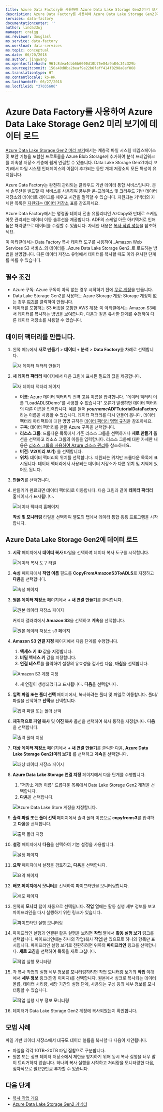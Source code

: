 ```yaml
---
title: Azure Data Factory를 사용하여 Azure Data Lake Storage Gen2(미리 보기)에 데이터 로드
description: Azure Data Factory를 사용하여 Azure Data Lake Storage Gen2(미리 보기)에 데이터 복사
services: data-factory
documentationcenter: ''
author: linda33wj
manager: craigg
ms.reviewer: douglasl
ms.service: data-factory
ms.workload: data-services
ms.topic: conceptual
ms.date: 06/20/2018
ms.author: jingwang
ms.openlocfilehash: 961c8dea4dbb6b6600d10b75e84a9a84c34c329b
ms.sourcegitcommit: 150a40d8ba2beaf9e22b6feff414f8298a8ef868
ms.translationtype: HT
ms.contentlocale: ko-KR
ms.lasthandoff: 06/27/2018
ms.locfileid: "37035606"
---
```

# <a name="load-data-into-azure-data-lake-storage-gen2-preview-with-azure-data-factory"></a>Azure Data Factory를 사용하여 Azure Data Lake Storage Gen2 미리 보기에 데이터 로드

[Azure Data Lake Storage Gen2 미리 보기](../storage/data-lake-storage/introduction.md)에서는 계층적 파일 시스템 네임스페이스 및 보안 기능을 포함한 프로토콜을 Azure Blob Storage에 추가하여 분석 프레임워크를 지속성 저장소 계층에 쉽게 연결할 수 있습니다. Data Lake Storage Gen2(미리 보기)에서 파일 시스템 인터페이스의 이점이 추가되는 동안 개체 저장소의 모든 특성이 유지됩니다.

Azure Data Factory는 완전히 관리되는 클라우드 기반 데이터 통합 서비스입니다. 분석 솔루션을 빌드할 때 서비스를 사용하여 풍부한 온-프레미스 및 크라우드 기반 데이터 저장소의 데이터로 레이크를 채우고 시간을 절약할 수 있습니다. 지원되는 커넥터의 자세한 목록은 [지원되는 데이터 저장소](copy-activity-overview.md#supported-data-stores-and-formats) 표를 참조하세요.

Azure Data Factory에서는 명령줄 데이터 전송 유틸리티인 AzCopy와 반대로 스케일 아웃 관리되는 데이터 이동 솔루션을 제공합니다. ADF의 스케일 아웃 아키텍처로 인해 높은 처리량으로 데이터를 수집할 수 있습니다. 자세한 내용은 [복사 작업 성능](copy-activity-performance.md)을 참조하세요.

이 아티클에서는 Data Factory 복사 데이터 도구를 사용하여 _Amazon Web Services S3 서비스_의 데이터를 _Azure Data Lake Storage Gen2_로 로드하는 방법을 설명합니다. 다른 데이터 저장소 유형에서 데이터를 복사할 때도 이와 유사한 단계를 따를 수 있습니다.

## <a name="prerequisites"></a>필수 조건

* Azure 구독: Azure 구독이 아직 없는 경우 시작하기 전에 [무료 계정](https://azure.microsoft.com/free/)을 만듭니다.
* Data Lake Storage Gen2를 사용하는 Azure Storage 계정: Storage 계정이 없는 경우 [여기](https://ms.portal.azure.com/#create/Microsoft.StorageAccount-ARM)를 클릭하여 만듭니다.
* 데이터를 포함하는 S3 버킷을 포함한 AWS 계정: 이 아티클에서는 Amazon S3에서 데이터를 복사하는 방법을 보여줍니다. 다음과 같은 유사한 단계를 수행하여 다른 데이터 저장소를 사용할 수 있습니다.

## <a name="create-a-data-factory"></a>데이터 팩터리를 만듭니다.

1. 왼쪽 메뉴에서 **새로 만들기** > **데이터 + 분석** > **Data Factory**를 차례로 선택합니다.
   
   ![새 데이터 팩터리 만들기](./media/load-azure-data-lake-storage-gen2/new-azure-data-factory-menu.png)
2. **새 데이터 팩터리** 페이지에서 다음 그림에 표시된 필드의 값을 제공합니다. 
      
   ![새 데이터 팩터리 페이지](./media/load-azure-data-lake-storage-gen2//new-azure-data-factory.png)
 
    * **이름**: Azure 데이터 팩터리의 전역 고유 이름을 입력합니다. "데이터 팩터리 이름 \"LoadADLSDemo\"를 사용할 수 없습니다" 오류가 발생하면 데이터 팩터리의 다른 이름을 입력합니다. 예를 들어 _**yourname**_**ADFTutorialDataFactory**라는 이름을 사용할 수 있습니다. 데이터 팩터리를 다시 만들어 봅니다. 데이터 팩터리 아티팩트에 대한 명명 규칙은 [데이터 팩터리 명명 규칙](naming-rules.md)을 참조하세요.
    * **구독**: 데이터 팩터리를 만들 Azure 구독을 선택합니다. 
    * **리소스 그룹**: 드롭다운 목록에서 기존 리소스 그룹을 선택하거나 **새로 만들기** 옵션을 선택하고 리소스 그룹의 이름을 입력합니다. 리소스 그룹에 대한 자세한 내용은 [리소스 그룹을 사용하여 Azure 리소스 관리](../azure-resource-manager/resource-group-overview.md)를 참조하세요.  
    * **버전**: **V2(미리 보기)** 를 선택합니다.
    * **위치**: 데이터 팩터리의 위치를 선택합니다. 지원되는 위치만 드롭다운 목록에 표시됩니다. 데이터 팩터리에서 사용되는 데이터 저장소가 다른 위치 및 지역에 있어도 됩니다. 

3. **만들기**를 선택합니다.
4. 만들기가 완료되면 데이터 팩터리로 이동합니다. 다음 그림과 같이 **데이터 팩터리** 홈페이지가 표시됩니다. 
   
   ![데이터 팩터리 홈페이지](./media/load-azure-data-lake-storage-gen2/data-factory-home-page.png)

   **작성 및 모니터링** 타일을 선택하여 별도의 탭에서 데이터 통합 응용 프로그램을 시작합니다.

## <a name="load-data-into-azure-data-lake-storage-gen2"></a>Azure Data Lake Storage Gen2에 데이터 로드

1. **시작** 페이지에서 **데이터 복사** 타일을 선택하여 데이터 복사 도구를 시작합니다. 

   ![데이터 복사 도구 타일](./media/load-azure-data-lake-storage-gen2/copy-data-tool-tile.png)
2. **속성** 페이지에서 **작업 이름** 필드를 **CopyFromAmazonS3ToADLS**로 지정하고 **다음**을 선택합니다.

    ![속성 페이지](./media/load-azure-data-lake-storage-gen2/copy-data-tool-properties-page.png)
3. **원본 데이터 저장소** 페이지에서 **+ 새 연결 만들기**를 클릭합니다.

    ![원본 데이터 저장소 페이지](./media/load-azure-data-lake-storage-gen2/source-data-store-page.png)
    
    커넥터 갤러리에서 **Amazon S3**을 선택하고 **계속**을 선택합니다.
    
    ![원본 데이터 저장소 s3 페이지](./media/load-azure-data-lake-storage-gen2/source-data-store-page-s3.png)
    
4. **Amazon S3 연결 지정** 페이지에서 다음 단계를 수행합니다.
   1. **액세스 키 ID** 값을 지정합니다.
   2. **비밀 액세스 키** 값을 지정합니다.
   3. **연결 테스트**를 클릭하여 설정의 유효성을 검사한 다음, **마침**을 선택합니다.
   
   ![Amazon S3 계정 지정](./media/load-azure-data-lake-storage-gen2/specify-amazon-s3-account.png)
   
   4. 새 연결이 생성되었다고 표시됩니다. **다음**을 선택합니다.
   
5. **입력 파일 또는 폴더 선택** 페이지에서, 복사하려는 폴더 및 파일로 이동합니다. 폴더/파일을 선택하고 **선택**을 선택합니다.

    ![입력 파일 또는 폴더 선택](./media/load-azure-data-lake-storage-gen2/choose-input-folder.png)

6. **재귀적으로 파일 복사** 및 **이진 복사** 옵션을 선택하여 복사 동작을 지정합니다. **다음**을 선택합니다.

    ![출력 폴더 지정](./media/load-azure-data-lake-storage-gen2/specify-binary-copy.png)
    
7. **대상 데이터 저장소** 페이지에서 **+ 새 연결 만들기**를 클릭한 다음, **Azure Data Lake Storage Gen2(미리 보기)** 를 선택하고 **계속**을 선택합니다.

    ![대상 데이터 저장소 페이지](./media/load-azure-data-lake-storage-gen2/destination-data-storage-page.png)

8. **Azure Data Lake Storage 연결 지정** 페이지에서 다음 단계를 수행합니다.

   1. "저장소 계정 이름" 드롭다운 목록에서 Data Lake Storage Gen2 계정을 선택합니다.
   2. **다음**을 선택합니다.
   
   ![Azure Data Lake Store 계정을 지정합니다.](./media/load-azure-data-lake-storage-gen2/specify-adls.png)

9. **출력 파일 또는 폴더 선택** 페이지에서 출력 폴더 이름으로 **copyfroms3**를 입력하고 **다음**을 선택합니다. 

    ![출력 폴더 지정](./media/load-azure-data-lake-storage-gen2/specify-adls-path.png)

10. **설정** 페이지에서 **다음**을 선택하여 기본 설정을 사용합니다.

    ![설정 페이지](./media/load-azure-data-lake-storage-gen2/copy-settings.png)
11. **요약** 페이지에서 설정을 검토하고, **다음**을 선택합니다.

    ![요약 페이지](./media/load-azure-data-lake-storage-gen2/copy-summary.png)
12. **배포 페이지**에서 **모니터**를 선택하여 파이프라인을 모니터링합니다.

    ![배포 페이지](./media/load-azure-data-lake-storage-gen2/deployment-page.png)
13. 왼쪽의 **모니터** 탭이 자동으로 선택됩니다. **작업** 열에는 활동 실행 세부 정보를 보고 파이프라인을 다시 실행하기 위한 링크가 있습니다.

    ![파이프라인 실행 모니터링](./media/load-azure-data-lake-storage-gen2/monitor-pipeline-runs.png)

14. 파이프라인 실행과 연결된 활동 실행을 보려면 **작업** 열에서 **활동 실행 보기** 링크를 선택합니다. 파이프라인에는 하나의 작업(복사 작업)만 있으므로 하나의 항목만 표시됩니다. 파이프라인 실행 보기로 전환하려면 위쪽의 **파이프라인** 링크를 선택합니다. **새로 고침**을 선택하여 목록을 새로 고칩니다. 

    ![작업 실행 모니터링](./media/load-azure-data-lake-storage-gen2/monitor-activity-runs.png)

15. 각 복사 작업의 실행 세부 정보를 모니터링하려면 작업 모니터링 보기의 **작업** 아래에서 **세부 정보** 링크(안경 이미지)를 선택합니다. 원본에서 싱크로 복사되는 데이터 볼륨, 데이터 처리량, 해당 기간의 실행 단계, 사용되는 구성 등의 세부 정보를 모니터링할 수 있습니다.

    ![작업 실행 세부 정보 모니터링](./media/load-azure-data-lake-storage-gen2/monitor-activity-run-details.png)

16. 데이터가 Data Lake Storage Gen2 계정에 복사되었는지 확인합니다.

## <a name="best-practice"></a>모범 사례

파일 기반 데이터 저장소에서 대규모 데이터 볼륨을 복사할 때 다음이 제안됩니다.

- 파일을 각각 10TB~20TB 파일 집합으로 구분합니다.
- 원본 또는 싱크 데이터 저장소에서 제한을 방지하기 위해 동시 복사 실행을 너무 많이 트리거하지 않습니다. 하나의 복사 실행을 시작하고 처리량을 모니터링한 다음, 점차적으로 필요한만큼 추가할 수 있습니다.

## <a name="next-steps"></a>다음 단계

* [복사 작업 개요](copy-activity-overview.md)
* [Azure Data Lake Storage Gen2 커넥터](connector-azure-data-lake-storage.md)